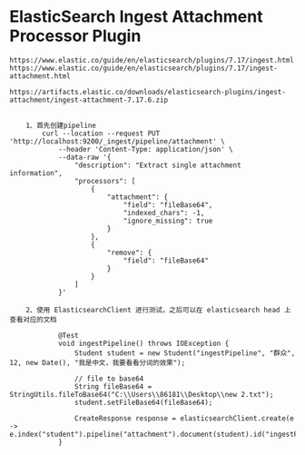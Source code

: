 # ElasticSearch Ingest Attachment Processor Plugin

    https://www.elastic.co/guide/en/elasticsearch/plugins/7.17/ingest.html
    https://www.elastic.co/guide/en/elasticsearch/plugins/7.17/ingest-attachment.html
    
    https://artifacts.elastic.co/downloads/elasticsearch-plugins/ingest-attachment/ingest-attachment-7.17.6.zip


        1、首先创建pipeline
            curl --location --request PUT 'http://localhost:9200/_ingest/pipeline/attachment' \
                --header 'Content-Type: application/json' \
                --data-raw '{
                    "description": "Extract single attachment information",
                    "processors": [
                        {
                            "attachment": {
                                "field": "fileBase64",
                                "indexed_chars": -1,
                                "ignore_missing": true
                            }
                        },
                        {
                            "remove": {
                                "field": "fileBase64"
                            }
                        }
                    ]
                }'
        
        2、使用 ElasticsearchClient 进行测试，之后可以在 elasticsearch head 上查看对应的文档

                @Test
                void ingestPipeline() throws IOException {
                    Student student = new Student("ingestPipeline", "群众", 12, new Date(), "我是中文，我要看看分词的效果");
            
                    // file to base64
                    String fileBase64 = StringUtils.fileToBase64("C:\\Users\\86181\\Desktop\\new 2.txt");
                    student.setFileBase64(fileBase64);
            
                    CreateResponse response = elasticsearchClient.create(e -> e.index("student").pipeline("attachment").document(student).id("ingestPipeline"));
                }
